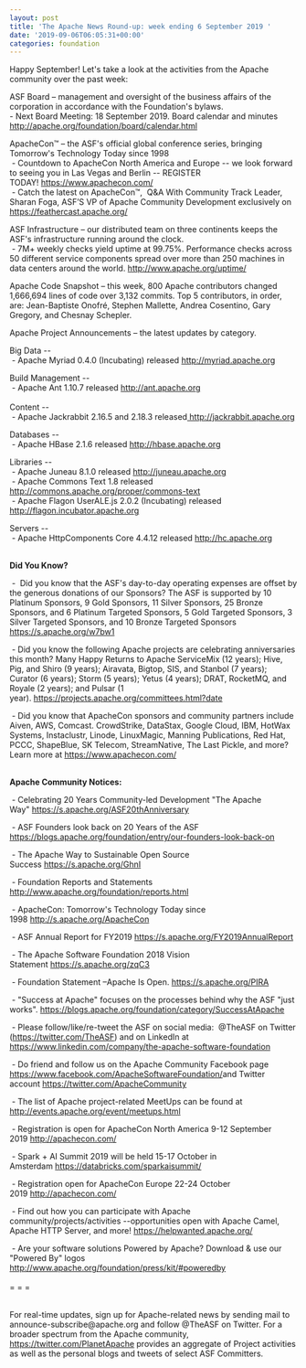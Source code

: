 ```yaml
---
layout: post
title: 'The Apache News Round-up: week ending 6 September 2019 '
date: '2019-09-06T06:05:31+00:00'
categories: foundation
---
```

<p>Happy September! Let's take a look at the activities from the Apache community over the past week:

</p> 
  <p> </p> 
  <p>ASF Board – management and oversight of the business affairs of the corporation in accordance with the Foundation's bylaws.<br />- Next Board Meeting: 18 September 2019. Board calendar and minutes <a href="http://apache.org/foundation/board/calendar.html">http://apache.org/foundation/board/calendar.html</a><br /> </p> 
  <p>ApacheCon™ – the ASF's official global conference series, bringing Tomorrow's Technology Today since 1998<br />&nbsp;- Countdown to ApacheCon North America and Europe -- we look forward to seeing you in Las Vegas and Berlin -- REGISTER TODAY!&nbsp;<a href="https://www.apachecon.com/">https://www.apachecon.com/</a><br />&nbsp;- <span class="css-901oao css-16my406 r-1qd0xha r-ad9z0x r-bcqeeo r-qvutc0">Catch the latest on</span><span class="r-18u37iz"> </span><span class="r-18u37iz">ApacheCon™,&nbsp; Q&amp;A With Community Track Leader, Sharan Foga, ASF’S VP of Apache Community Development exclusively on </span><a title="https://feathercast.apache.org/" href="https://feathercast.apache.org/" target="_blank" dir="ltr" role="link" data-focusable="true" class="css-4rbku5 css-18t94o4 css-901oao css-16my406 r-1n1174f r-1loqt21 r-1qd0xha r-ad9z0x r-bcqeeo r-1ny4l3l r-1ddef8g r-qvutc0" rel=" noopener noreferrer">https://feathercast.apache.org/</a></p> 
  <p>ASF Infrastructure – our distributed team on three continents keeps the ASF's infrastructure running around the clock.<br />&nbsp;-
 7M+ weekly checks yield uptime at 99.75%. Performance checks across 50 
different service components spread over more than 250 machines in data 
centers around the world.&nbsp;<a href="http://www.apache.org/uptime/">http://www.apache.org/uptime/</a></p> 
  <p><span><span>Apache Code Snapshot – this week, </span></span><span><span>800 Apache contributors changed 1,666,694 lines of code over </span></span><span><span>3,132 commits. Top 5 contributors, in 
order, are: Jean-Baptiste Onofré, Stephen Mallette, Andrea Cosentino, Gary Gregory, and Chesnay Schepler.<span><span></span></span></span></span></p> 
  <p>Apache Project Announcements&nbsp;– the latest updates by category.</p> 
  <p>Big Data --<br />&nbsp;- Apache Myriad 0.4.0 (Incubating) released <a href="http://myriad.apache.org">http://myriad.apache.org</a> <br /></p> 
  <p>Build Management --<br />&nbsp;- Apache Ant 1.10.7 released <a href="http://ant.apache.org">http://ant.apache.org</a> <br /><br />Content --<br />&nbsp;- Apache <span class="il">Jackrabbit</span> 2.16.5 and 2.18.3 released<a href="http://jackrabbit.apache.org" rel="noreferrer" target="_blank" data-saferedirecturl="https://www.google.com/url?q=http://jackrabbit.apache.org&amp;source=gmail&amp;ust=1567156262156000&amp;usg=AFQjCNGh5GvNWUVTwWJELVroN2zJmeYDlg"> http://jackrabbit.apache.org<br /></a></p> 
  <p>Databases --<br />&nbsp;- Apache HBase 2.1.6 released <a href="http://hbase.apache.org">http://hbase.apache.org</a> <br /></p> 
  <p>Libraries --<br />&nbsp;- Apache Juneau 8.1.0 released <a href="http://juneau.apache.org">http://juneau.apache.org</a> <br />&nbsp;- Apache Commons Text 1.8 released <a href="http://commons.apache.org/proper/commons-text">http://commons.apache.org/proper/commons-text</a> <br />&nbsp;- Apache Flagon UserALE.js 2.0.2 (Incubating) released <a href="http://flagon.incubator.apache.org">http://flagon.incubator.apache.org</a> <br /></p> 
  <p><span class="c-message__body" dir="auto" data-qa="message-text">Servers --<br />&nbsp;- </span><span class="c-message__body" dir="auto" data-qa="message-text">Apache HttpComponents Core 4.4.12 </span>released <a href="http://hc.apache.org">http://hc.apache.org</a> <br /><span class="c-message__body" dir="auto" data-qa="message-text"></span></p> 
  <p><strong><br />Did You Know?</strong></p> 
  <p>&nbsp;-&nbsp; Did you know that the ASF's day-to-day operating expenses are offset by the generous donations of our Sponsors? The ASF is supported by 10 Platinum Sponsors, 9 Gold Sponsors, 11 Silver Sponsors, 25 Bronze Sponsors, and 6 Platinum Targeted Sponsors, 5 Gold Targeted Sponsors, 3 Silver Targeted Sponsors, and 10 Bronze Targeted Sponsors <a href="https://s.apache.org/w7bw1">https://s.apache.org/w7bw1</a></p> 
  <p>&nbsp;- Did you know the following Apache projects are celebrating anniversaries this month? Many Happy Returns to Apache ServiceMix (12 years); Hive, Pig, and Shiro (9 years); Airavata, Bigtop, SIS, and Stanbol (7 years); Curator (6 years); Storm (5 years);&nbsp;Yetus (4 years); DRAT, RocketMQ, and Royale (2 years); and Pulsar (1 year).&nbsp;<a href="https://projects.apache.org/committees.html?date">https://projects.apache.org/committees.html?date</a></p> 
  <p>&nbsp;- Did you know that ApacheCon sponsors and community partners include Aiven, AWS, Comcast. CrowdStrike, DataStax, Google Cloud, IBM, HotWax Systems, Instaclustr, Linode, LinuxMagic, Manning Publications, Red Hat, PCCC, ShapeBlue, SK Telecom, StreamNative, The Last Pickle, and more? Learn more at&nbsp;<a href="https://www.apachecon.com/">https://www.apachecon.com/</a><br /><br /></p> 
  <p><strong>Apache Community Notices:</strong></p> 
  <p>&nbsp;- Celebrating 20 Years Community-led Development &quot;The Apache Way&quot;&nbsp;<a href="https://s.apache.org/ASF20thAnniversary">https://s.apache.org/ASF20thAnniversary</a></p> 
  <p>&nbsp;- ASF Founders look back on 20 Years of the ASF <a href="https://blogs.apache.org/foundation/entry/our-founders-look-back-on">https://blogs.apache.org/foundation/entry/our-founders-look-back-on</a></p> 
  <p>&nbsp;- The Apache Way to Sustainable Open Source Success&nbsp;<a href="https://s.apache.org/GhnI">https://s.apache.org/GhnI</a></p> 
  <p>&nbsp;- Foundation Reports and Statements <a href="http://www.apache.org/foundation/reports.html">http://www.apache.org/foundation/reports.html</a></p> 
  <p>&nbsp;- ApacheCon: Tomorrow's Technology Today since 1998&nbsp;<a href="http://s.apache.org/ApacheCon">http://s.apache.org/ApacheCon</a></p> 
  <p>&nbsp;- ASF Annual Report for FY2019&nbsp;<a href="https://s.apache.org/FY2019AnnualReport">https://s.apache.org/FY2019AnnualReport</a></p> 
  <p>&nbsp;- The Apache Software Foundation 2018 Vision Statement&nbsp;<a href="https://s.apache.org/zqC3">https://s.apache.org/zqC3</a></p> 
  <p>&nbsp;- Foundation Statement –Apache Is Open.&nbsp;<a href="https://s.apache.org/PIRA">https://s.apache.org/PIRA</a></p> 
  <div> 
    <p>&nbsp;- &quot;Success at Apache&quot; focuses on the processes behind why the ASF &quot;just works&quot;. <a href="https://blogs.apache.org/foundation/category/SuccessAtApache">https://blogs.apache.org/foundation/category/SuccessAtApache</a></p> 
  </div> 
  <div> 
    <p>&nbsp;- Please follow/like/re-tweet the ASF on social media:&nbsp; @TheASF on Twitter (<a href="https://twitter.com/TheASF">https://twitter.com/TheASF</a>) and on LinkedIn at <a href="https://www.linkedin.com/company/the-apache-software-foundation">https://www.linkedin.com/company/the-apache-software-foundation</a></p> 
    <p>&nbsp;- Do friend and follow us on the Apache Community Facebook page <a href="https://www.facebook.com/ApacheSoftwareFoundation/">https://www.facebook.com/ApacheSoftwareFoundation/</a>and Twitter account <a href="https://twitter.com/ApacheCommunity">https://twitter.com/ApacheCommunity</a></p> 
  </div> 
  <div> </div> 
  <div> 
    <p>&nbsp;- The list of Apache project-related MeetUps can be found at <a href="http://events.apache.org/event/meetups.html">http://events.apache.org/event/meetups.html</a></p> 
  </div> 
  <div> 
    <p>&nbsp;- Registration is open for ApacheCon North America 9-12 September 2019&nbsp;<a href="http://apachecon.com/">http://apachecon.com/</a></p> 
    <p>&nbsp;- Spark + AI Summit 2019 will be held 15-17 October in Amsterdam&nbsp;<font color="#bb0000"><a href="https://databricks.com/sparkaisummit/">https://databricks.com/sparkaisummit/</a></font></p> 
    <p>&nbsp;- Registration open for ApacheCon Europe 22-24 October 2019&nbsp;<a href="http://apachecon.com/">http://apachecon.com/</a></p> 
    <p>&nbsp;- Find out how you can participate with Apache 
community/projects/activities --opportunities open with Apache Camel, 
Apache HTTP Server, and more! <a href="https://helpwanted.apache.org/">https://helpwanted.apache.org/</a></p> 
  </div> 
  <div>&nbsp;- Are your software solutions Powered by Apache? Download &amp; use our &quot;Powered By&quot; logos <a href="http://www.apache.org/foundation/press/kit/#poweredby">http://www.apache.org/foundation/press/kit/#poweredby</a></div> 
  <div><br /></div> 
  <div>= = =</div> 
  <div><br /></div> 
  <div> 
    <p>For real-time updates, sign up for Apache-related news by sending
 mail to announce-subscribe@apache.org and follow @TheASF on Twitter. 
For a broader spectrum from the Apache community, <a href="https://twitter.com/PlanetApache">https://twitter.com/PlanetApache</a> provides an aggregate of Project activities as well as the personal blogs and tweets of select ASF Committers.</p> 
    <p> </p> <br /> 
  </div>
